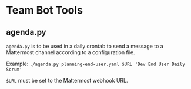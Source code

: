 # Team Bot Tools

## agenda.py

`agenda.py` is to be used in a daily crontab to send a message to a
Mattermost channel according to a configuration file.

Example: `./agenda.py planning-end-user.yaml $URL 'Dev End User Daily Scrum'`

`$URL` must be set to the Mattermost webhook URL.
